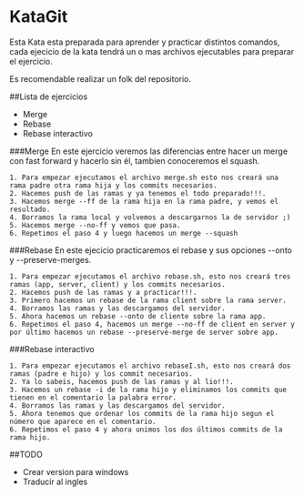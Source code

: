 # KataGit
Esta Kata esta preparada para aprender y practicar distintos comandos, cada ejecicio de la kata tendrá un o mas archivos ejecutables para preparar el ejercicio.

Es recomendable realizar un folk del repositorio.

##Lista de ejercicios
+ Merge
+ Rebase
+ Rebase interactivo

###Merge
En este ejercicio veremos las diferencias entre hacer un merge con fast forward y hacerlo sin él, tambien conoceremos el squash.

	1. Para empezar ejecutamos el archivo merge.sh esto nos creará una rama padre otra rama hija y los commits necesarios.
	2. Hacemos push de las ramas y ya tenemos el todo preparado!!!.
	3. Hacemos merge --ff de la rama hija en la rama padre, y vemos el resultado.
	4. Borramos la rama local y volvemos a descargarnos la de servidor ;) 
	5. Hacemos merge --no-ff y vemos que pasa.
	6. Repetimos el paso 4 y luego hacemos un merge --squash

###Rebase
En este ejecicio practicaremos el rebase y sus opciones --onto y --preserve-merges.

	1. Para empezar ejecutamos el archivo rebase.sh, esto nos creará tres ramas (app, server, client) y los commits necesarios.
	2. Hacemos push de las ramas y a practicar!!!.
	3. Primero hacemos un rebase de la rama client sobre la rama server.
	4. Borramos las ramas y las descargamos del servidor.
	5. Ahora hacemos un rebase --onto de cliente sobre la rama app.
	6. Repetimos el paso 4, hacemos un merge --no-ff de client en server y por último hacemos un rebase --preserve-merge de server sobre app.

###Rebase interactivo

	1. Para empezar ejecutamos el archivo rebaseI.sh, esto nos creará dos ramas (padre e hijo) y los commit necesarios.
	2. Ya lo sabeis, hacemos push de las ramas y al lio!!!.
	3. Hacemos un rebase -i de la rama hijo y eliminamos los commits que tienen en el comentario la palabra error.
	4. Borramos las ramas y las descargamos del servidor.
	5. Ahora tenemos que ordenar los commits de la rama hijo segun el número que aparece en el comentario.
	6. Repetimos el paso 4 y ahora unimos los dos últimos commits de la rama hijo.

##TODO
- Crear version para windows
- Traducir al ingles
